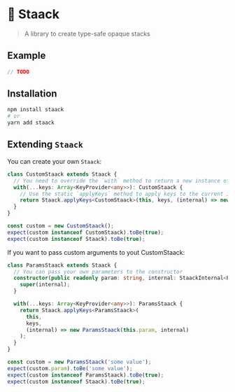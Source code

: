 # 🏯 Staack

> A library to create type-safe opaque stacks

## Example

```ts
// TODO
```

## Installation

```bash
npm install staack
# or
yarn add staack
```

## Extending `Staack`

You can create your own `Staack`:

```ts
class CustomStaack extends Staack {
  // You need to override the `with` method to return a new instance of your CustomStaack
  with(...keys: Array<KeyProvider<any>>): CustomStaack {
    // Use the static `applyKeys` method to apply keys to the current instance
    return Staack.applyKeys<CustomStaack>(this, keys, (internal) => new CustomStaack(internal));
  }
}

const custom = new CustomStaack();
expect(custom instanceof CustomStaack).toBe(true);
expect(custom instanceof Staack).toBe(true);
```

If you want to pass custom arguments to yout CustomStaack:

```ts
class ParamsStaack extends Staack {
  // You can pass your own parameters to the constructor
  constructor(public readonly param: string, internal: StaackInternal<ParamsStaack> | null = null) {
    super(internal);
  }

  with(...keys: Array<KeyProvider<any>>): ParamsStaack {
    return Staack.applyKeys<ParamsStaack>(
      this,
      keys,
      (internal) => new ParamsStaack(this.param, internal)
    );
  }
}

const custom = new ParamsStaack('some value');
expect(custom.param).toBe('some value');
expect(custom instanceof ParamsStaack).toBe(true);
expect(custom instanceof Staack).toBe(true);
```
